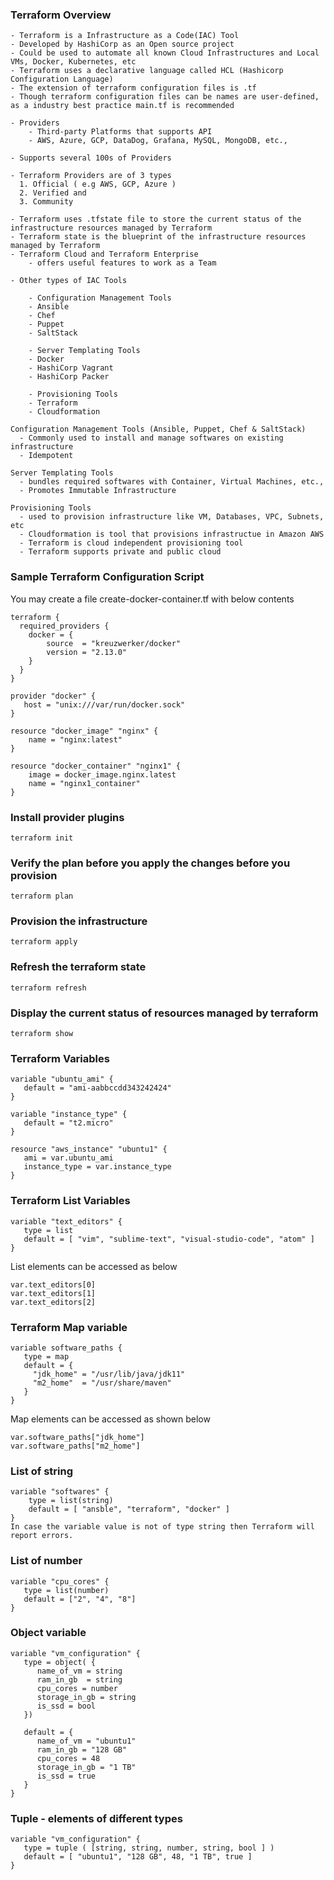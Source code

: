 ### Terraform Overview
```
- Terraform is a Infrastructure as a Code(IAC) Tool
- Developed by HashiCorp as an Open source project
- Could be used to automate all known Cloud Infrastructures and Local VMs, Docker, Kubernetes, etc
- Terraform uses a declarative language called HCL (Hashicorp Configuration Language)
- The extension of terraform configuration files is .tf
- Though terraform configuration files can be names are user-defined, as a industry best practice main.tf is recommended

- Providers
    - Third-party Platforms that supports API
    - AWS, Azure, GCP, DataDog, Grafana, MySQL, MongoDB, etc.,
    
- Supports several 100s of Providers

- Terraform Providers are of 3 types
  1. Official ( e.g AWS, GCP, Azure )
  2. Verified and
  3. Community
  
- Terraform uses .tfstate file to store the current status of the infrastructure resources managed by Terraform
- Terraform state is the blueprint of the infrastructure resources managed by Terraform
- Terraform Cloud and Terraform Enterprise 
	- offers useful features to work as a Team
	
- Other types of IAC Tools

    - Configuration Management Tools
	- Ansible
	- Chef
	- Puppet
	- SaltStack

    - Server Templating Tools
	- Docker
	- HashiCorp Vagrant
	- HashiCorp Packer

    - Provisioning Tools
	- Terraform
	- Cloudformation

Configuration Management Tools (Ansible, Puppet, Chef & SaltStack)
  - Commonly used to install and manage softwares on existing infrastructure
  - Idempotent

Server Templating Tools
  - bundles required softwares with Container, Virtual Machines, etc.,
  - Promotes Immutable Infrastructure

Provisioning Tools
  - used to provision infrastructure like VM, Databases, VPC, Subnets, etc
  - Cloudformation is tool that provisions infrastructue in Amazon AWS
  - Terraform is cloud independent provisioning tool
  - Terraform supports private and public cloud
```

### Sample Terraform Configuration Script

You may create a file create-docker-container.tf with below contents

```
terraform {
  required_providers {
	docker = {
		source  = "kreuzwerker/docker"
		version = "2.13.0"
	}
  }
}

provider "docker" {
   host = "unix:///var/run/docker.sock"
}

resource "docker_image" "nginx" {
	name = "nginx:latest"
}

resource "docker_container" "nginx1" {
	image = docker_image.nginx.latest
	name = "nginx1_container"
}
```

### Install provider plugins
```
terraform init
```

### Verify the plan before you apply the changes before you provision
```
terraform plan
```

### Provision the infrastructure
```
terraform apply
```

### Refresh the terraform state
```
terraform refresh
```

### Display the current status of resources managed by terraform
```
terraform show
```

### Terraform Variables
```
variable "ubuntu_ami" {
   default = "ami-aabbccdd343242424"
}

variable "instance_type" {
   default = "t2.micro"
}

resource "aws_instance" "ubuntu1" {
   ami = var.ubuntu_ami
   instance_type = var.instance_type 
}
``` 

### Terraform List Variables
```
variable "text_editors" {
   type = list
   default = [ "vim", "sublime-text", "visual-studio-code", "atom" ]
}
```
List elements can be accessed as below
```
var.text_editors[0]
var.text_editors[1]
var.text_editors[2]
```

### Terraform Map variable
```
variable software_paths {
   type = map
   default = {
     "jdk_home" = "/usr/lib/java/jdk11"
     "m2_home"  = "/usr/share/maven"
   }
}
```

Map elements can be accessed as shown below
```
var.software_paths["jdk_home"]
var.software_paths["m2_home"]
```

### List of string
```
variable "softwares" {
    type = list(string)
    default = [ "ansble", "terraform", "docker" ]
}
In case the variable value is not of type string then Terraform will report errors.
```

### List of number
```
variable "cpu_cores" {
   type = list(number)
   default = ["2", "4", "8"]
}
```

### Object variable
```
variable "vm_configuration" {
   type = object( {
      name_of_vm = string
      ram_in_gb  = string
      cpu_cores = number
      storage_in_gb = string
      is_ssd = bool
   })

   default = {
      name_of_vm = "ubuntu1"
      ram_in_gb = "128 GB"
      cpu_cores = 48
      storage_in_gb = "1 TB"
      is_ssd = true
   }
}
```

### Tuple - elements of different types 
```
variable "vm_configuration" {
   type = tuple ( [string, string, number, string, bool ] )
   default = [ "ubuntu1", "128 GB", 48, "1 TB", true ]
}
```
